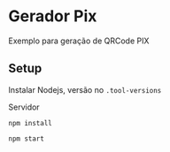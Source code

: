 # Gerador Pix

Exemplo para geração de QRCode PIX

## Setup

Instalar Nodejs, versão no `.tool-versions`

Servidor

```
npm install

npm start
```